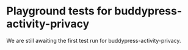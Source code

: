 # Playground tests for buddypress-activity-privacy
We are still awaiting the first test run for buddypress-activity-privacy.
